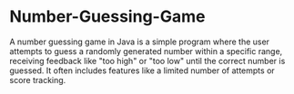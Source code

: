 # Number-Guessing-Game
A number guessing game in Java is a simple program where the user attempts to guess a randomly generated number within a specific range, receiving feedback like "too high" or "too low" until the correct number is guessed. It often includes features like a limited number of attempts or score tracking.
